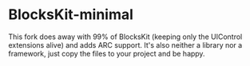BlocksKit-minimal
===================================================

This fork does away with 99% of BlocksKit (keeping only the UIControl extensions alive) and adds ARC support.
It's also neither a library nor a framework, just copy the files to your project and be happy.
